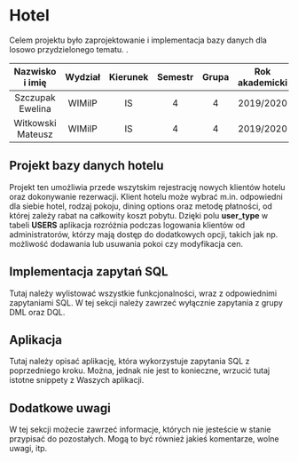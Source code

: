 # Hotel
Celem projektu było zaprojektowanie i implementacja bazy danych dla losowo przydzielonego tematu.
.

| Nazwisko i imię  | Wydział | Kierunek | Semestr | Grupa | Rok akademicki |
| :-------------:  | :-----: | :------: | :-----: | :---: | :------------: |
| Szczupak Ewelina | WIMiIP  | IS       |   4     | 4     | 2019/2020      |
| Witkowski Mateusz| WIMiIP  | IS       |   4     | 4     | 2019/2020      |

## Projekt bazy danych hotelu
Projekt ten umożliwia przede wszytskim rejestrację nowych klientów hotelu oraz dokonywanie rezerwacji. Klient hotelu może wybrać m.in. odpowiedni dla siebie hotel, rodzaj pokoju, dining options oraz metodę płatności, od której zależy rabat na całkowity koszt pobytu. Dzięki polu **user_type** w tabeli **USERS** aplikacja rozróżnia podczas logowania klientów od administratorów, którzy mają dostęp do dodatkowych opcji, takich jak np. możliwość dodawania lub usuwania pokoi czy modyfikacja cen.


## Implementacja zapytań SQL
Tutaj należy wylistować wszystkie funkcjonalności, wraz z odpowiednimi zapytaniami SQL. W tej sekcji należy zawrzeć wyłącznie zapytania z grupy DML oraz DQL.

## Aplikacja
Tutaj należy opisać aplikację, która wykorzystuje zapytania SQL z poprzedniego kroku. Można, jednak nie jest to konieczne, wrzucić tutaj istotne snippety z Waszych aplikacji.

## Dodatkowe uwagi
W tej sekcji możecie zawrzeć informacje, których nie jesteście w stanie przypisać do pozostałych. Mogą to być również jakieś komentarze, wolne uwagi, itp.
